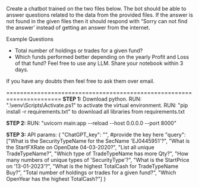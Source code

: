 Create a chatbot trained on the two files below. The bot should be able to answer questions related to the data from the provided files. If the answer is not found in the given files then it should respond with “Sorry can not find the answer’ instead of getting an answer from the internet.

Example Questions
   * Total number of holdings or trades for a given fund?
   * Which funds performed better depending on the yearly Profit and Loss of that fund?
Feel free to use any LLM. Share your notebook within 3 days.

If you have any doubts then feel free to ask them over email.

======================================================================
**STEP 1:**
Download python. 
RUN: ".\venv\Scripts\Activate.ps1" to activate the virtual environment.
RUN: "pip install -r requirements.txt" to download all libraries from requirements.txt

**STEP 2:**
RUN:  "uvicorn main:app --reload --host 0.0.0.0 --port 8000"

**STEP 3:**
API params: 
{
  "ChatGPT_key": "", #provide the key here
  "query": ["What is the SecurityTypeName for the SecName 'EJ0445951'?", 
             "What is the StartFXRate on OpenDate 04-03-2020?",
             "List all unique TradeTypeName?",
             "Which type of TradeTypeName has more Qty?",
             "How many numbers of unique types of 'SecurityType'?",
             "What is the StartPrice on '13-01-2023'?",
             "What is the highest TotalCash for TradeTypeName Buy?",
             "Total number of holdings or trades for a given fund?",
             "Which OpenYear has the highest TotalCash?"]
}
